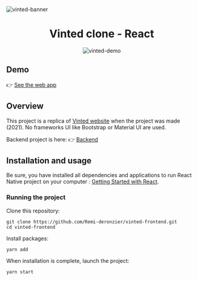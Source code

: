![vinted-banner](https://user-images.githubusercontent.com/49198371/132921092-c70a9445-0a3a-41f2-aa1d-4bc58e62ad38.png)

<h1 align="center">Vinted clone - React</h1>
<p align="center">
  <img src="https://user-images.githubusercontent.com/49198371/132921131-74e9a9eb-7979-4393-b6f1-044351f41e65.gif" alt="vinted-demo"/>
</p>

## Demo
👉 [See the web app](https://eloquent-hodgkin-fdeea0.netlify.app/)

## Overview
This project is a replica of [Vinted website](https://www.vinted.fr/) when the project was made (2021). No frameworks UI like Bootstrap or Material UI are used.

Backend project is here: 👉 [Backend](https://github.com/Remi-deronzier/vinted-api)

## Installation and usage
Be sure, you have installed all dependencies and applications to run React Native project on your computer : [Getting Started with React](https://reactjs.org/docs/getting-started.html).

### Running the project
Clone this repository:
```
git clone https://github.com/Remi-deronzier/vinted-frontend.git
cd vinted-frontend
```

Install packages:
```
yarn add
```

When installation is complete, launch the project:
```
yarn start
```

